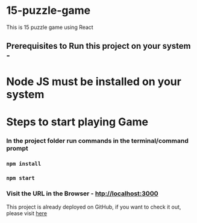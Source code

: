 # 15-puzzle-game
This is 15 puzzle game using React

## Prerequisites to Run this project on your system -

# Node JS must be installed on your system

# Steps to start playing Game

### In the project folder run commands in the terminal/command prompt

### `npm install`
### `npm start`

### Visit the URL in the Browser - <a href="htp://localhost:3000" target="_blank">htp://localhost:3000</a>

<p>This project is already deployed on GitHub, if you want to check it out, please visit <a href="https://govindamandal.github.io/15-puzzle-game" target="_blank">here</a></p>